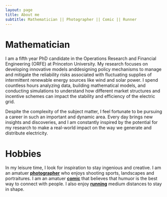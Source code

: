 ```yaml
---
layout: page
title: About me
subtitle: Mathematician || Photographer || Comic || Runner    
---
```


# Mathematician
I am a fifth year PhD candidate in the Operations Research and Financial Engineering (ORFE) at Princeton University. My research focuses on developing innovative models anddesigning policy mechanisms to manage and mitigate the reliability risks associated with fluctuating supplies of intermittent renewable energy sources like wind and solar power. I spend countless hours analyzing data, building mathematical models, and conducting simulations to understand how different market structures and incentive schemes can impact the stability and efficiency of the electric grid.

Despite the complexity of the subject matter, I feel fortunate to be pursuing a career in such an important and dynamic area. Every day brings new insights and discoveries, and I am constantly inspired by the potential for my research to make a real-world impact on the way we generate and distribute electricity.

# Hobbies
In my leisure time, I look for inspiration to stay ingenious and creative. I am an amatuer **[photographer](https://thefelixa.github.io/photos/)** who enjoys shooting sports, landscapes and portraitures. I am an amatuer **[comic](https://thefelixa.github.io/comedy/)** that believes that humuor is the best way to connect with people. I also enjoy **[running](https://thefelixa.github.io/run/)** medium distances to stay in shape.
